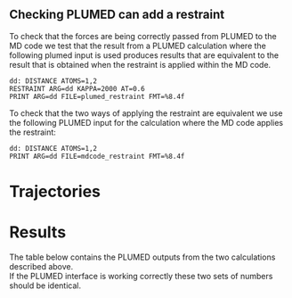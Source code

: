 Checking PLUMED can add a restraint
-----------------------------------

To check that the forces are being correctly passed from PLUMED to the MD code we test that the result from a PLUMED
calculation where the following plumed input is used produces results that are equivalent to the result that is obtained
when the restraint is applied within the MD code.

```plumed
dd: DISTANCE ATOMS=1,2 
RESTRAINT ARG=dd KAPPA=2000 AT=0.6
PRINT ARG=dd FILE=plumed_restraint FMT=%8.4f
```

To check that the two ways of applying the restraint are equivalent we use the following PLUMED input for the calculation
where the MD code applies the restraint:

```plumed
dd: DISTANCE ATOMS=1,2 
PRINT ARG=dd FILE=mdcode_restraint FMT=%8.4f
```

# Trajectories

# Results

The table below contains the PLUMED outputs from the two calculations described above.  
If the PLUMED interface is working correctly these two sets of numbers should be identical.
